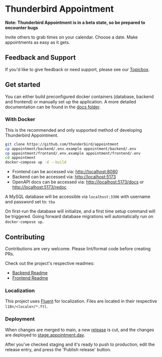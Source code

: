 # Thunderbird Appointment

**Note: Thunderbird Appointment is in a beta state, so be prepared to encounter bugs**

Invite others to grab times on your calendar. Choose a date. Make appointments as easy as it gets.

## Feedback and Support

If you'd like to give feedback or need support, please see our [Topicbox](https://thunderbird.topicbox.com/groups/services).

## Get started

You can either build preconfigured docker containers (database, backend and frontend) or manually set up the application. A more detailed documentation can be found in the [docs folder](./docs/README.md).

### With Docker

This is the recommended and only supported method of developing Thunderbird Appointment.

```bash
git clone https://github.com/thunderbird/appointment
cp appointment/backend/.env.example appointment/backend/.env
cp appointment/frontend/.env.example appointment/frontend/.env
cd appointment
docker-compose up -d --build
```

* Frontend can be accessed via: <http://localhost:8080>
* Backend can be accessed via: <http://localhost:5173>
* OpenAPI docs can be accessed via: <http://localhost:5173/docs> or <http://localhost:5173/redoc>

A MySQL database will be accessible via `localhost:3306` with username and password set to: `tba`

On first-run the database will initialize, and a first time setup command will be triggered. Going forward database migrations will automatically run on `docker-compose up`.

## Contributing

Contributions are very welcome. Please lint/format code before creating PRs.

Check out the project's respective readmes:

* [Backend Readme](backend/README.md)
* [Frontend Readme](frontend/README.md)

### Localization

This project uses [Fluent](https://projectfluent.org/) for localization. Files are located in their respective `l10n/<locale>/*.ftl`.

### Deployment

When changes are merged to main, a new [release](https://github.com/thunderbird/appointment/releases/) is cut, and the changes are deployed to [stage.appointment.day](https://stage.appointment.day/).

After you've checked staging and it's ready to push to production, edit the release entry, and press the 'Publish release' button.
